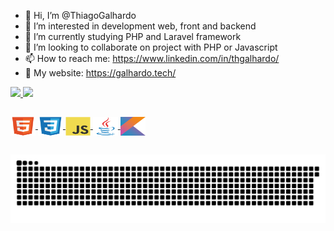 - 👋 Hi, I’m @ThiagoGalhardo
- 👀 I’m interested in development web, front and backend
- 🌱 I’m currently studying PHP and Laravel framework 
- 💞️ I’m looking to collaborate on project with PHP or Javascript
- 📫 How to reach me: https://www.linkedin.com/in/thgalhardo/
- 💜 My website: https://galhardo.tech/
<div align="left">
  <a href="https://github.com/thiagogalhardo">
  <img height="180em" src="https://github-readme-stats.vercel.app/api?username=thiagogalhardo&show_icons=true&theme=radical&include_all_commits=true&count_private=true"/>
  <img height="180em" src="https://github-readme-stats.vercel.app/api/top-langs/?username=thiagogalhardo&layout=compact&langs_count=7&theme=radical"/>
</div>
 
  ##
  
   <div> 
    <img align="center" alt="Thi-HTML" height="30" width="40" src="https://raw.githubusercontent.com/devicons/devicon/master/icons/html5/html5-original.svg">
    <img align="center" alt="Thi-CSS" height="30" width="40" src="https://raw.githubusercontent.com/devicons/devicon/master/icons/css3/css3-original.svg">
    <img align="center" alt="Thi-JavaScript" height="30" width="40" src="https://raw.githubusercontent.com/devicons/devicon/master/icons/javascript/javascript-original.svg">
    <img align="center" alt="Thi-Java" height="30" width="40" src="https://raw.githubusercontent.com/devicons/devicon/master/icons/java/java-original.svg">
    <img align="center" alt="Thi-Kotlin" height="30" width="40" src="https://raw.githubusercontent.com/devicons/devicon/master/icons/kotlin/kotlin-original.svg">
 
  </div>
  
  ##
 
 <div> 
 
  ![Snake animation](https://github.com/thiagogalhardo/thiagogalhardo/blob/output/github-contribution-grid-snake.svg)
 
</div>
  
